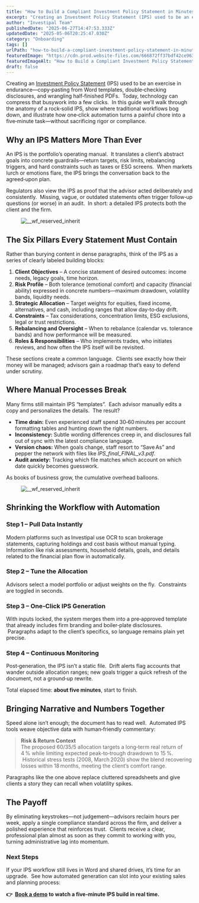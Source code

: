 ```yaml
---
title: "How to Build a Compliant Investment Policy Statement in Minutes"
excerpt: "Creating an Investment Policy Statement (IPS) used to be an exercise in endurance-copy‑pasting from Word templates, double‑checking disclosures, and wrangling half‑finished PDFs."
author: "Investipal Team"
publishedDate: "2025-06-27T14:47:53.333Z"
updatedDate: "2025-05-06T20:25:47.030Z"
category: "Onboarding"
tags: []
urlPath: "how-to-build-a-compliant-investment-policy-statement-in-minutes"
featuredImage: "https://cdn.prod.website-files.com/666872ff37bdf42ce9637d77/681a6f7612c696511687fe6c_Why%20Wealth%20Managers%20Spend%2080%25%20of%20Their%20Time%20on%20Admin%20Instead%20of%20Growth%20(7).png"
featuredImageAlt: "How to Build a Compliant Investment Policy Statement in Minutes"
draft: false
---
```

<p id="">Creating an <a href="/features/investment-policy-statements">Investment Policy Statement</a> (IPS) used to be an exercise in endurance—copy‑pasting from Word templates, double‑checking disclosures, and wrangling half‑finished PDFs. &nbsp;Today, technology can compress that busywork into a few clicks. &nbsp;In this guide we’ll walk through the anatomy of a rock‑solid IPS, show where traditional workflows bog down, and illustrate how one‑click automation turns a painful chore into a five‑minute task—without sacrificing rigor or compliance.</p><h2 id="">Why an IPS Matters More Than Ever</h2><p id="">An IPS is the portfolio’s operating manual. &nbsp;It translates a client’s abstract goals into concrete guardrails—return targets, risk limits, rebalancing triggers, and hard constraints such as taxes or ESG screens. &nbsp;When markets lurch or emotions flare, the IPS brings the conversation back to the agreed‑upon plan.</p><p id="">Regulators also view the IPS as proof that the advisor acted deliberately and consistently. &nbsp;Missing, vague, or outdated statements often trigger follow‑up questions (or worse) in an audit. &nbsp;In short: a detailed IPS protects both the client and the firm.</p><figure class="w-richtext-figure-type-image w-richtext-align-fullwidth" style="max-width:2240px" data-rt-type="image" data-rt-align="fullwidth" data-rt-max-width="2240px"><div><img src="/images/inline/how-to-build-a-compliant-investment-policy-statement-in-minutes-0-9a38ebdc1b.webp" loading="lazy" alt="__wf_reserved_inherit"></div></figure><h2 id="">The Six Pillars Every Statement Must Contain</h2><p id="">Rather than burying content in dense paragraphs, think of the IPS as a series of clearly labeled building blocks:</p><ol id=""><li id=""><strong id="">Client Objectives</strong> – A concise statement of desired outcomes: income needs, legacy goals, time horizon.</li><li id=""><strong id="">Risk Profile</strong> – Both tolerance (emotional comfort) and capacity (financial ability) expressed in concrete numbers—maximum drawdown, volatility bands, liquidity needs.</li><li id=""><strong id="">Strategic Allocation</strong> – Target weights for equities, fixed income, alternatives, and cash, including ranges that allow day‑to‑day drift.</li><li id=""><strong id="">Constraints</strong> – Tax considerations, concentration limits, ESG exclusions, legal or trust restrictions.</li><li id=""><strong id="">Rebalancing and Oversight</strong> – When to rebalance (calendar vs. tolerance bands) and how performance will be measured.</li><li id=""><strong id="">Roles & Responsibilities</strong> – Who implements trades, who initiates reviews, and how often the IPS itself will be revisited.</li></ol><p id="">These sections create a common language. &nbsp;Clients see exactly how their money will be managed; advisors gain a roadmap that’s easy to defend under scrutiny.</p><h2 id="">Where Manual Processes Break</h2><p id="">Many firms still maintain IPS “templates”. &nbsp;Each advisor manually edits a copy and personalizes the details. &nbsp;The result?</p><ul id=""><li id=""><strong id="">Time drain:</strong> Even experienced staff spend 30‑60 minutes per account formatting tables and hunting down the right numbers.</li><li id=""><strong id="">Inconsistency:</strong> Subtle wording differences creep in, and disclosures fall out of sync with the latest compliance language.</li><li id=""><strong id="">Version chaos:</strong> When goals change, staff resort to “Save As” and pepper the network with files like <em id="">IPS_final_FINAL_v3.pdf</em>.</li><li id=""><strong id="">Audit anxiety:</strong> Tracking which file matches which account on which date quickly becomes guesswork.</li></ul><p id="">As books of business grow, the cumulative overhead balloons.</p><figure id="" class="w-richtext-figure-type-image w-richtext-align-fullwidth" style="max-width:2240px" data-rt-type="image" data-rt-align="fullwidth" data-rt-max-width="2240px"><div id=""><img src="/images/inline/how-to-build-a-compliant-investment-policy-statement-in-minutes-1-6db6cc88be.webp" loading="lazy" alt="__wf_reserved_inherit" width="auto" height="auto" id=""></div></figure><h2 id="">Shrinking the Workflow with Automation</h2><h3 id="">Step 1 – Pull Data Instantly</h3><p id="">Modern platforms such as Investipal use OCR to scan brokerage statements, capturing holdings and cost basis without manual typing. Information like risk assessments, household details, goals, and details related to the financial plan flow in automatically.</p><h3 id="">Step 2 – Tune the Allocation</h3><p id="">Advisors select a model portfolio or adjust weights on the fly. &nbsp;Constraints are toggled in seconds.</p><h3 id="">Step 3 – One‑Click IPS Generation</h3><p id="">With inputs locked, the system merges them into a pre‑approved template that already includes firm branding and boiler‑plate disclosures. &nbsp;Paragraphs adapt to the client’s specifics, so language remains plain yet precise.</p><h3 id="">Step 4 – Continuous Monitoring</h3><p id="">Post‑generation, the IPS isn’t a static file. &nbsp;Drift alerts flag accounts that wander outside allocation ranges; new goals trigger a quick refresh of the document, not a ground‑up rewrite.</p><p id="">Total elapsed time: <strong id="">about five minutes</strong>, start to finish.</p><h2 id="">Bringing Narrative and Numbers Together</h2><p id="">Speed alone isn’t enough; the document has to read well. &nbsp;Automated IPS tools weave objective data with human‑friendly commentary:</p><blockquote id=""><strong id="">Risk & Return Context</strong><br>The proposed 60/35/5 allocation targets a long‑term real return of 4 % while limiting expected peak‑to‑trough drawdown to 15 %. &nbsp;Historical stress tests (2008, March 2020) show the blend recovering losses within 18 months, meeting the client’s comfort range.</blockquote><p id="">Paragraphs like the one above replace cluttered spreadsheets and give clients a story they can recall when volatility spikes.</p><h2 id="">The Payoff</h2><p id="">By eliminating keystrokes—not judgement—advisors reclaim hours per week, apply a single compliance standard across the firm, and deliver a polished experience that reinforces trust. &nbsp;Clients receive a clear, professional plan almost as soon as they commit to working with you, turning administrative lag into momentum.</p><h3 id="">Next Steps</h3><p id="">If your IPS workflow still lives in Word and shared drives, it’s time for an upgrade. &nbsp;See how automated generation can slot into your existing sales and planning process:</p><p id=""><strong id="">👉 &nbsp;</strong><a href="/book-a-demo" id=""><strong id="">Book a demo</strong></a><strong id=""> to watch a five‑minute IPS build in real time.</strong></p>